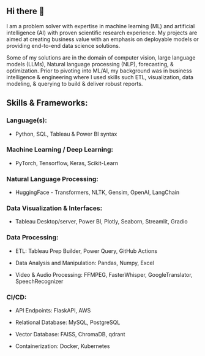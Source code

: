 ## Hi there 👋

I am a problem solver with expertise in machine learning (ML) and artificial intelligence (AI) with proven scientific research experience. My projects are aimed at creating business value with an emphasis on deployable models or providing end-to-end data science solutions. 

Some of my solutions are in the domain of computer vision, large language models (LLMs), Natural language processing (NLP), forecasting, & optimization. Prior to pivoting into ML/AI, my background was in business intelligence & engineering where I used skills such ETL, visualization, data modeling, & querying to build & deliver robust reports. 

## Skills & Frameworks:

### Language(s): 
* Python, SQL, Tableau & Power BI syntax

### Machine Learning / Deep Learning: 
* PyTorch, Tensorflow, Keras, Scikit-Learn

### Natural Language Processing: 
* HuggingFace - Transformers, NLTK, Gensim, OpenAI, LangChain

### Data Visualization & Interfaces:
* Tableau Desktop/server, Power BI, Plotly, Seaborn, Streamlit, Gradio 

### Data Processing:
* ETL: Tableau Prep Builder, Power Query, GitHub Actions

* Data Analysis and Manipulation: Pandas, Numpy, Excel

* Video & Audio Processing: FFMPEG, FasterWhisper, GoogleTranslator, SpeechRecognizer

### CI/CD:
* API Endpoints: FlaskAPI, AWS

* Relational Database: MySQL, PostgreSQL

* Vector Database: FAISS, ChromaDB, qdrant 

* Containerization: Docker, Kubernetes
